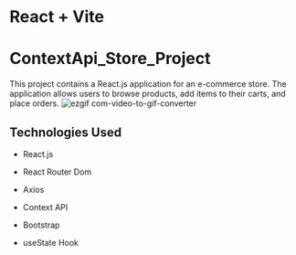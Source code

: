 # React + Vite
  
# ContextApi_Store_Project

This project contains a React.js application for an e-commerce store. The application allows users to browse products, add items to their carts, and place orders.
![ezgif com-video-to-gif-converter](https://github.com/MeltemPinar/ContextApi_Store_Project/assets/147662901/234e8ace-5db9-4f75-abaa-27947fed2f58)




## Technologies Used

- React.js
  
- React Router Dom
  
- Axios
  
- Context API
  
- Bootstrap
  
- useState Hook
